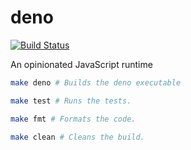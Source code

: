 # deno

[![Build Status](https://travis-ci.com/propelml/deno.svg?token=eWz4oGVxypBGsz78gdKp&branch=master)](https://travis-ci.com/propelml/deno)

An opinionated JavaScript runtime

```bash
make deno # Builds the deno executable

make test # Runs the tests.

make fmt # Formats the code.

make clean # Cleans the build.
```

